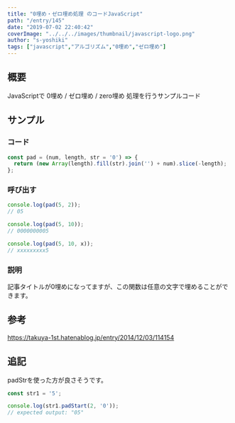 ```yaml
---
title: "0埋め・ゼロ埋め処理 のコードJavaScript"
path: "/entry/145"
date: "2019-07-02 22:40:42"
coverImage: "../../../images/thumbnail/javascript-logo.png"
author: "s-yoshiki"
tags: ["javascript","アルゴリズム","0埋め","ゼロ埋め"]
---
```


## 概要

JavaScriptで 0埋め / ゼロ埋め / zero埋め 処理を行うサンプルコード

## サンプル

### コード

```js
const pad = (num, length, str = '0') => {
  return (new Array(length).fill(str).join('') + num).slice(-length);
};
```

### 呼び出す

```js
console.log(pad(5, 2));
// 05
```

```js
console.log(pad(5, 10));
// 0000000005
```

```js
console.log(pad(5, 10, x));
// xxxxxxxxx5
```

### 説明

記事タイトルが0埋めになってますが、この関数は任意の文字で埋めることができます。

## 参考

<a href="https://takuya-1st.hatenablog.jp/entry/2014/12/03/114154">https://takuya-1st.hatenablog.jp/entry/2014/12/03/114154</a>

## 追記

padStrを使った方が良さそうです。

```js
const str1 = '5';

console.log(str1.padStart(2, '0'));
// expected output: "05"
```
